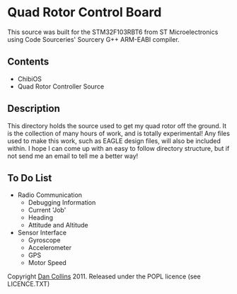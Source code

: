Quad Rotor Control Board
========================

This source was built for the STM32F103RBT6 from ST Microelectronics using Code Sourceries' Sourcery G++ ARM-EABI compiler.


Contents
--------

* ChibiOS
* Quad Rotor Controller Source


Description
-----------

This directory holds the source used to get my quad rotor off the ground.  It is the collection of many hours of work, and is totally experimental!
Any files used to make this work, such as EAGLE design files, will also be included within.  I hope I can come up with an easy to follow directory
structure, but if not send me an email to tell me a better way!

To Do List
----------
* Radio Communication
	* Debugging Information
	* Current 'Job'
	* Heading
	* Attitude and Altitude
* Sensor Interface
	* Gyroscope
	* Accelerometer
	* GPS
	* Motor Speed

Copyright [Dan Collins](http://dancollins.github.com/) 2011.  Released under the POPL licence (see LICENCE.TXT)
